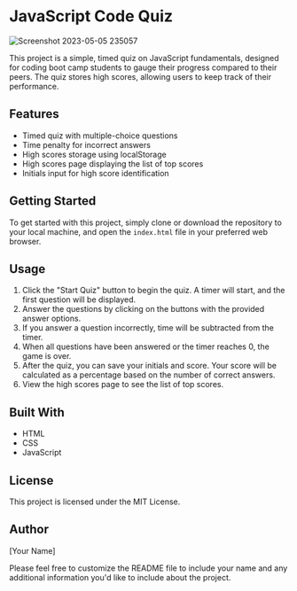 # JavaScript Code Quiz

![Screenshot 2023-05-05 235057](https://user-images.githubusercontent.com/119268105/236600596-6801e468-9259-485c-833c-9ae1aa388bd5.png)


This project is a simple, timed quiz on JavaScript fundamentals, designed for coding boot camp students to gauge their progress compared to their peers. The quiz stores high scores, allowing users to keep track of their performance.

## Features

- Timed quiz with multiple-choice questions
- Time penalty for incorrect answers
- High scores storage using localStorage
- High scores page displaying the list of top scores
- Initials input for high score identification

## Getting Started

To get started with this project, simply clone or download the repository to your local machine, and open the `index.html` file in your preferred web browser.

## Usage

1. Click the "Start Quiz" button to begin the quiz. A timer will start, and the first question will be displayed.
2. Answer the questions by clicking on the buttons with the provided answer options.
3. If you answer a question incorrectly, time will be subtracted from the timer.
4. When all questions have been answered or the timer reaches 0, the game is over.
5. After the quiz, you can save your initials and score. Your score will be calculated as a percentage based on the number of correct answers.
6. View the high scores page to see the list of top scores.

## Built With

- HTML
- CSS
- JavaScript

## License

This project is licensed under the MIT License.

## Author

[Your Name]

Please feel free to customize the README file to include your name and any additional information you'd like to include about the project.
